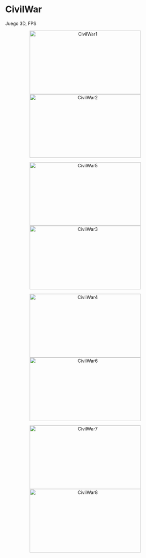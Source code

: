 # CivilWar

Juego 3D, FPS

<p align="center">
<img src="https://user-images.githubusercontent.com/5104496/61678559-8c1b7080-acd9-11e9-9828-932e21c7c888.png" alt="CivilWar1" width="350" height="200"/> <img src="https://user-images.githubusercontent.com/5104496/61678598-ae14f300-acd9-11e9-8449-a83544b55d3b.png" alt="CivilWar2" width="350" height="200"/> 
</p>
<p align="center">
<img src="https://user-images.githubusercontent.com/5104496/64479534-ed66a880-d18e-11e9-80d7-ff34d2eba801.png" alt="CivilWar5" width="350" height="200"/> <img src="https://user-images.githubusercontent.com/5104496/61678611-bc630f00-acd9-11e9-8350-4997ef8ba1d1.png" alt="CivilWar3" width="350" height="200"/> 
</p>

<p align="center">
<img src="https://user-images.githubusercontent.com/5104496/64479509-8812b780-d18e-11e9-86f9-483bfd6e9506.png" alt="CivilWar4" width="350" height="200"/> <img src="https://user-images.githubusercontent.com/5104496/64479543-0707f000-d18f-11e9-89c3-44e60524559b.png" alt="CivilWar6" width="350" height="200"/> 
</p>

<p align="center">
<img src="https://user-images.githubusercontent.com/5104496/64479584-85649200-d18f-11e9-947e-c042e9847187.png" alt="CivilWar7" width="350" height="200"/> <img src="https://user-images.githubusercontent.com/5104496/64479588-944b4480-d18f-11e9-8a45-1dcc96b76bbd.png" alt="CivilWar8" width="350" height="200"/> 
</p>
